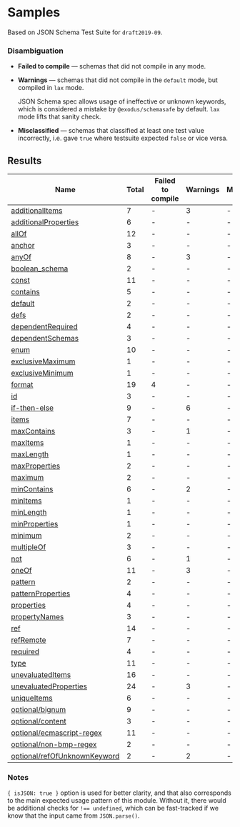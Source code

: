 # Samples

Based on JSON Schema Test Suite for `draft2019-09`.


### Disambiguation

 * **Failed to compile** — schemas that did not compile in any mode.

 * **Warnings** — schemas that did not compile in the `default` mode, but compiled in `lax`
   mode.

   JSON Schema spec allows usage of ineffective or unknown keywords, which is considered a mistake
   by `@exodus/schemasafe` by default. `lax` mode lifts that sanity check.

 * **Misclassified** — schemas that classified at least one test value incorrectly, i.e. gave
   `true` where testsuite expected `false` or vice versa.

## Results

| Name                                                              | Total | Failed to compile | Warnings | Misclassified |
|-------------------------------------------------------------------|-------|-------------------|----------|---------------|
| [additionalItems](./additionalItems.md)                           | 7     | -                 | 3        | -             |
| [additionalProperties](./additionalProperties.md)                 | 6     | -                 | -        | -             |
| [allOf](./allOf.md)                                               | 12    | -                 | -        | -             |
| [anchor](./anchor.md)                                             | 3     | -                 | -        | -             |
| [anyOf](./anyOf.md)                                               | 8     | -                 | 3        | -             |
| [boolean_schema](./boolean_schema.md)                             | 2     | -                 | -        | -             |
| [const](./const.md)                                               | 11    | -                 | -        | -             |
| [contains](./contains.md)                                         | 5     | -                 | -        | -             |
| [default](./default.md)                                           | 2     | -                 | -        | -             |
| [defs](./defs.md)                                                 | 2     | -                 | -        | -             |
| [dependentRequired](./dependentRequired.md)                       | 4     | -                 | -        | -             |
| [dependentSchemas](./dependentSchemas.md)                         | 3     | -                 | -        | -             |
| [enum](./enum.md)                                                 | 10    | -                 | -        | -             |
| [exclusiveMaximum](./exclusiveMaximum.md)                         | 1     | -                 | -        | -             |
| [exclusiveMinimum](./exclusiveMinimum.md)                         | 1     | -                 | -        | -             |
| [format](./format.md)                                             | 19    | 4                 | -        | -             |
| [id](./id.md)                                                     | 3     | -                 | -        | -             |
| [if-then-else](./if-then-else.md)                                 | 9     | -                 | 6        | -             |
| [items](./items.md)                                               | 7     | -                 | -        | -             |
| [maxContains](./maxContains.md)                                   | 3     | -                 | 1        | -             |
| [maxItems](./maxItems.md)                                         | 1     | -                 | -        | -             |
| [maxLength](./maxLength.md)                                       | 1     | -                 | -        | -             |
| [maxProperties](./maxProperties.md)                               | 2     | -                 | -        | -             |
| [maximum](./maximum.md)                                           | 2     | -                 | -        | -             |
| [minContains](./minContains.md)                                   | 6     | -                 | 2        | -             |
| [minItems](./minItems.md)                                         | 1     | -                 | -        | -             |
| [minLength](./minLength.md)                                       | 1     | -                 | -        | -             |
| [minProperties](./minProperties.md)                               | 1     | -                 | -        | -             |
| [minimum](./minimum.md)                                           | 2     | -                 | -        | -             |
| [multipleOf](./multipleOf.md)                                     | 3     | -                 | -        | -             |
| [not](./not.md)                                                   | 6     | -                 | 1        | -             |
| [oneOf](./oneOf.md)                                               | 11    | -                 | 3        | -             |
| [pattern](./pattern.md)                                           | 2     | -                 | -        | -             |
| [patternProperties](./patternProperties.md)                       | 4     | -                 | -        | -             |
| [properties](./properties.md)                                     | 4     | -                 | -        | -             |
| [propertyNames](./propertyNames.md)                               | 3     | -                 | -        | -             |
| [ref](./ref.md)                                                   | 14    | -                 | -        | -             |
| [refRemote](./refRemote.md)                                       | 7     | -                 | -        | -             |
| [required](./required.md)                                         | 4     | -                 | -        | -             |
| [type](./type.md)                                                 | 11    | -                 | -        | -             |
| [unevaluatedItems](./unevaluatedItems.md)                         | 16    | -                 | -        | -             |
| [unevaluatedProperties](./unevaluatedProperties.md)               | 24    | -                 | 3        | -             |
| [uniqueItems](./uniqueItems.md)                                   | 6     | -                 | -        | -             |
| [optional/bignum](./optional-bignum.md)                           | 9     | -                 | -        | -             |
| [optional/content](./optional-content.md)                         | 3     | -                 | -        | -             |
| [optional/ecmascript-regex](./optional-ecmascript-regex.md)       | 11    | -                 | -        | -             |
| [optional/non-bmp-regex](./optional-non-bmp-regex.md)             | 2     | -                 | -        | -             |
| [optional/refOfUnknownKeyword](./optional-refOfUnknownKeyword.md) | 2     | -                 | 2        | -             |

### Notes

`{ isJSON: true }` option is used for better clarity, and that also corresponds to the main
expected usage pattern of this module. Without it, there would be additional checks for
`!== undefined`, which can be fast-tracked if we know that the input came from `JSON.parse()`.
